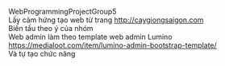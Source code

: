 WebProgrammingProjectGroup5 \
Lấy cảm hứng tạo web từ trang http://caygiongsaigon.com \
Biến tấu theo ý của nhóm \
Web admin làm theo template web admin Lumino https://medialoot.com/item/lumino-admin-bootstrap-template/ \
Và tự tạo chức năng 

